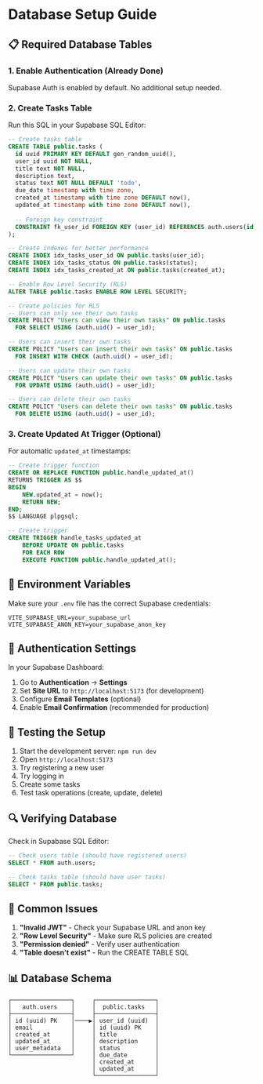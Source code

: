 # Database Setup Guide

## 📋 Required Database Tables

### 1. Enable Authentication (Already Done)
Supabase Auth is enabled by default. No additional setup needed.

### 2. Create Tasks Table

Run this SQL in your Supabase SQL Editor:

```sql
-- Create tasks table
CREATE TABLE public.tasks (
  id uuid PRIMARY KEY DEFAULT gen_random_uuid(),
  user_id uuid NOT NULL,
  title text NOT NULL,
  description text,
  status text NOT NULL DEFAULT 'todo',
  due_date timestamp with time zone,
  created_at timestamp with time zone DEFAULT now(),
  updated_at timestamp with time zone DEFAULT now(),
  
  -- Foreign key constraint
  CONSTRAINT fk_user_id FOREIGN KEY (user_id) REFERENCES auth.users(id) ON DELETE CASCADE
);

-- Create indexes for better performance
CREATE INDEX idx_tasks_user_id ON public.tasks(user_id);
CREATE INDEX idx_tasks_status ON public.tasks(status);
CREATE INDEX idx_tasks_created_at ON public.tasks(created_at);

-- Enable Row Level Security (RLS)
ALTER TABLE public.tasks ENABLE ROW LEVEL SECURITY;

-- Create policies for RLS
-- Users can only see their own tasks
CREATE POLICY "Users can view their own tasks" ON public.tasks
  FOR SELECT USING (auth.uid() = user_id);

-- Users can insert their own tasks
CREATE POLICY "Users can insert their own tasks" ON public.tasks
  FOR INSERT WITH CHECK (auth.uid() = user_id);

-- Users can update their own tasks
CREATE POLICY "Users can update their own tasks" ON public.tasks
  FOR UPDATE USING (auth.uid() = user_id);

-- Users can delete their own tasks
CREATE POLICY "Users can delete their own tasks" ON public.tasks
  FOR DELETE USING (auth.uid() = user_id);
```

### 3. Create Updated At Trigger (Optional)

For automatic `updated_at` timestamps:

```sql
-- Create trigger function
CREATE OR REPLACE FUNCTION public.handle_updated_at()
RETURNS TRIGGER AS $$
BEGIN
    NEW.updated_at = now();
    RETURN NEW;
END;
$$ LANGUAGE plpgsql;

-- Create trigger
CREATE TRIGGER handle_tasks_updated_at
    BEFORE UPDATE ON public.tasks
    FOR EACH ROW
    EXECUTE FUNCTION public.handle_updated_at();
```

## 🔑 Environment Variables

Make sure your `.env` file has the correct Supabase credentials:

```env
VITE_SUPABASE_URL=your_supabase_url
VITE_SUPABASE_ANON_KEY=your_supabase_anon_key
```

## 🔐 Authentication Settings

In your Supabase Dashboard:

1. Go to **Authentication** → **Settings**
2. Set **Site URL** to `http://localhost:5173` (for development)
3. Configure **Email Templates** (optional)
4. Enable **Email Confirmation** (recommended for production)

## 📱 Testing the Setup

1. Start the development server: `npm run dev`
2. Open `http://localhost:5173`
3. Try registering a new user
4. Try logging in
5. Create some tasks
6. Test task operations (create, update, delete)

## 🔍 Verifying Database

Check in Supabase SQL Editor:

```sql
-- Check users table (should have registered users)
SELECT * FROM auth.users;

-- Check tasks table (should have user tasks)
SELECT * FROM public.tasks;
```

## 🚨 Common Issues

1. **"Invalid JWT"** - Check your Supabase URL and anon key
2. **"Row Level Security"** - Make sure RLS policies are created
3. **"Permission denied"** - Verify user authentication
4. **"Table doesn't exist"** - Run the CREATE TABLE SQL

## 📊 Database Schema

```
┌─────────────────┐     ┌─────────────────┐
│   auth.users    │     │  public.tasks   │
├─────────────────┤     ├─────────────────┤
│ id (uuid) PK    │────▶│ user_id (uuid)  │
│ email           │     │ id (uuid) PK    │
│ created_at      │     │ title           │
│ updated_at      │     │ description     │
│ user_metadata   │     │ status          │
└─────────────────┘     │ due_date        │
                        │ created_at      │
                        │ updated_at      │
                        └─────────────────┘
``` 